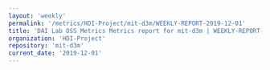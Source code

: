 ```yaml
---
layout: 'weekly'
permalink: '/metrics/HDI-Project/mit-d3m/WEEKLY-REPORT-2019-12-01'
title: 'DAI Lab OSS Metrics Metrics report for mit-d3m | WEEKLY-REPORT-2019-12-01'
organization: 'HDI-Project'
repository: 'mit-d3m'
current_date: '2019-12-01'
---
```

